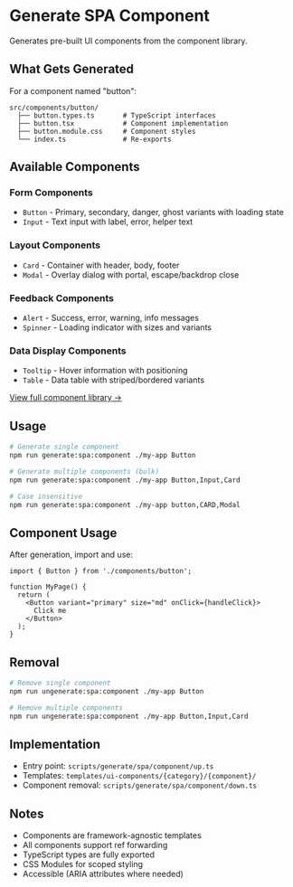 # Generate SPA Component

Generates pre-built UI components from the component library.

## What Gets Generated

For a component named "button":

```
src/components/button/
  ├── button.types.ts       # TypeScript interfaces
  ├── button.tsx            # Component implementation
  ├── button.module.css     # Component styles
  └── index.ts              # Re-exports
```

## Available Components

### Form Components
- `Button` - Primary, secondary, danger, ghost variants with loading state
- `Input` - Text input with label, error, helper text

### Layout Components
- `Card` - Container with header, body, footer
- `Modal` - Overlay dialog with portal, escape/backdrop close

### Feedback Components
- `Alert` - Success, error, warning, info messages
- `Spinner` - Loading indicator with sizes and variants

### Data Display Components
- `Tooltip` - Hover information with positioning
- `Table` - Data table with striped/bordered variants

[View full component library →](../../../../templates/ui-components/COMPONENTS.md)

## Usage

```bash
# Generate single component
npm run generate:spa:component ./my-app Button

# Generate multiple components (bulk)
npm run generate:spa:component ./my-app Button,Input,Card

# Case insensitive
npm run generate:spa:component ./my-app button,CARD,Modal
```

## Component Usage

After generation, import and use:

```tsx
import { Button } from './components/button';

function MyPage() {
  return (
    <Button variant="primary" size="md" onClick={handleClick}>
      Click me
    </Button>
  );
}
```

## Removal

```bash
# Remove single component
npm run ungenerate:spa:component ./my-app Button

# Remove multiple components
npm run ungenerate:spa:component ./my-app Button,Input,Card
```

## Implementation

- Entry point: `scripts/generate/spa/component/up.ts`
- Templates: `templates/ui-components/{category}/{component}/`
- Component removal: `scripts/generate/spa/component/down.ts`

## Notes

- Components are framework-agnostic templates
- All components support ref forwarding
- TypeScript types are fully exported
- CSS Modules for scoped styling
- Accessible (ARIA attributes where needed)

